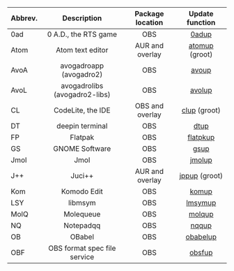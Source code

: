 | Abbrev. | Description                   | Package location | Update function
| ------- | :---------------------------: | :--------------: | :--------------------: |
| 0ad     | 0 A.D., the RTS game          | OBS              | [0adup](../obs/0ad.sh)                  |
| Atom    | Atom text editor              | AUR and overlay  | [atomup](https://github.com/fusion809/gentoo-scripts/blob/master/Shell/pms/ebuild/atom.sh) (groot)
| AvoA    | avogadroapp (avogadro2)       | OBS              | [avoup](../obs/avogadro2.sh)                  |
| AvoL    | avogadrolibs (avogadro2-libs) | OBS              | [avolup](../obs/avogadro2-libs.sh)                |
| CL      | CodeLite, the IDE             | OBS and overlay  | [clup](https://github.com/fusion809/gentoo-scripts/blob/master/Shell/pms/ebuild/codelite.sh) (groot)
| DT      | deepin terminal               | OBS              | [dtup](https://github.com/fusion809/gentoo-scripts/blob/master/Shell/pms/ebuild/dt.sh)
| FP      | Flatpak                       | OBS              | [flatpkup](../obs/flatpak.sh)
| GS      | GNOME Software                | OBS              | [gsup](../obs/gnome-software.sh)
| Jmol    | Jmol                          | OBS              | [jmolup](../obs/jmol.sh)
| J++     | Juci++                        | AUR and overlay  | [jppup](https://github.com/fusion809/gentoo-scripts/blob/master/Shell/pms/ebuild/juci++.sh) (groot)
| Kom     | Komodo Edit                   | OBS              | [komup](../obs/komodo.sh)
| LSY     | libmsym                       | OBS              | [lmsymup](../obs/libmsym.sh)
| MolQ    | Molequeue                     | OBS              | [molqup](../obs/mole.sh)
| NQ      | Notepadqq                     | OBS              | [nqqup](../obs/notepadqq.sh)
| OB      | OBabel                        | OBS              | [obabelup](../obs/openbabel.sh)
| OBF     | OBS format spec file service  | OBS              | [obsfup](../obs/obsf.sh)